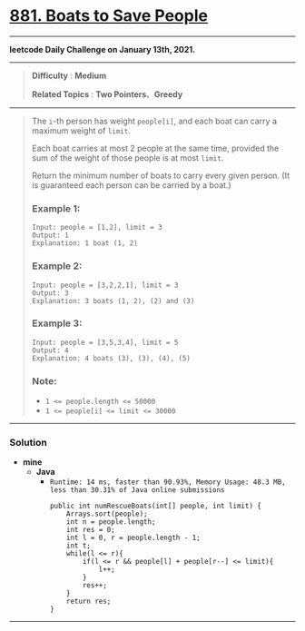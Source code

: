 # [881. Boats to Save People](https://leetcode.com/problems/boats-to-save-people/)

---

**leetcode Daily Challenge on January 13th, 2021.**

---

> **Difficulty** : **Medium**
>
> **Related Topics** : **Two Pointers**、**Greedy**

---

> The `i`-th person has weight `people[i]`, and each boat can carry a maximum weight of `limit`.
> 
> Each boat carries at most 2 people at the same time, provided the sum of the weight of those people is at most `limit`.
> 
> Return the minimum number of boats to carry every given person.  (It is guaranteed each person can be carried by a boat.)
> 
> 
> 
> ### Example 1:
> ```
> Input: people = [1,2], limit = 3
> Output: 1
> Explanation: 1 boat (1, 2)
> ```
> 
> ### Example 2:
> ```
> Input: people = [3,2,2,1], limit = 3
> Output: 3
> Explanation: 3 boats (1, 2), (2) and (3)
> ```
> 
> ### Example 3:
> ```
> Input: people = [3,5,3,4], limit = 5
> Output: 4
> Explanation: 4 boats (3), (3), (4), (5)
> ```
> 
> ### Note:
> * `1 <= people.length <= 50000`
> * `1 <= people[i] <= limit <= 30000`

---


### Solution
* **mine**
  * **Java**
    * `Runtime: 14 ms, faster than 90.93%, Memory Usage: 48.3 MB, less than 30.31% of Java online submissions`
      ```
      public int numRescueBoats(int[] people, int limit) {
          Arrays.sort(people);
          int n = people.length;
          int res = 0;
          int l = 0, r = people.length - 1;
          int t;
          while(l <= r){
              if(l <= r && people[l] + people[r--] <= limit){
                  l++;
              }
              res++;
          }
          return res;
      }
      ```
      
---
